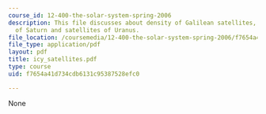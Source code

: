 ```yaml
---
course_id: 12-400-the-solar-system-spring-2006
description: This file discusses about density of Galilean satellites, Icy satellites
  of Saturn and satellites of Uranus.
file_location: /coursemedia/12-400-the-solar-system-spring-2006/f7654a41d734cdb6131c95387528efc0_icy_satellites.pdf
file_type: application/pdf
layout: pdf
title: icy_satellites.pdf
type: course
uid: f7654a41d734cdb6131c95387528efc0

---
```

None